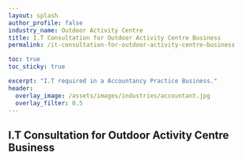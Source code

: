 ```yaml
---
layout: splash 
author_profile: false 
industry_name: Outdoor Activity Centre
title: I.T Consultation for Outdoor Activity Centre Business
permalink: /it-consultation-for-outdoor-activity-centre-business

toc: true
toc_sticky: true

excerpt: "I.T required in a Accountancy Practice Business."
header:
  overlay_image: /assets/images/industries/accountant.jpg
  overlay_filter: 0.5 
---
```


## I.T Consultation for Outdoor Activity Centre Business